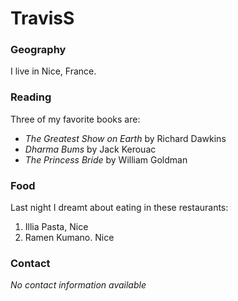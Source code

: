 # TravisS

### Geography

I live in Nice, France.

### Reading

Three of my favorite books are:

   - *The Greatest Show on Earth* by Richard Dawkins
   - *Dharma Bums* by Jack Kerouac
   - *The Princess Bride* by William Goldman

### Food

Last night I dreamt about eating in these restaurants:

   1. Illia Pasta, Nice
   2. Ramen Kumano. Nice

### Contact

*No contact information available*
